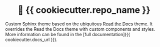 <h1 align="center">
🎨 {{ cookiecutter.repo_name }}
</h1>

Custom Sphinx theme based on the ubiquitous [Read the
Docs](https://github.com/readthedocs/sphinx_rtd_theme) theme. It overrides the Read the
Docs theme with custom components and styles. More information can be found in the [full
documentation]({{ cookiecutter.docs_url }}).
